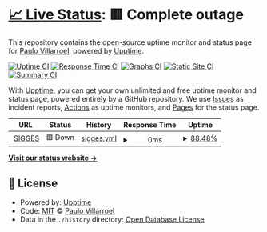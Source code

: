 # [📈 Live Status](https://paulovillarroel.github.io/status_page): <!--live status--> **🟥 Complete outage**

This repository contains the open-source uptime monitor and status page for [Paulo Villarroel](www.opensaludlab.org), powered by [Upptime](https://github.com/upptime/upptime).

[![Uptime CI](https://github.com/paulovillarroel/status_page/workflows/Uptime%20CI/badge.svg)](https://github.com/paulovillarroel/status_page/actions?query=workflow%3A%22Uptime+CI%22)
[![Response Time CI](https://github.com/paulovillarroel/status_page/workflows/Response%20Time%20CI/badge.svg)](https://github.com/paulovillarroel/status_page/actions?query=workflow%3A%22Response+Time+CI%22)
[![Graphs CI](https://github.com/paulovillarroel/status_page/workflows/Graphs%20CI/badge.svg)](https://github.com/paulovillarroel/status_page/actions?query=workflow%3A%22Graphs+CI%22)
[![Static Site CI](https://github.com/paulovillarroel/status_page/workflows/Static%20Site%20CI/badge.svg)](https://github.com/paulovillarroel/status_page/actions?query=workflow%3A%22Static+Site+CI%22)
[![Summary CI](https://github.com/paulovillarroel/status_page/workflows/Summary%20CI/badge.svg)](https://github.com/paulovillarroel/status_page/actions?query=workflow%3A%22Summary+CI%22)

With [Upptime](https://upptime.js.org), you can get your own unlimited and free uptime monitor and status page, powered entirely by a GitHub repository. We use [Issues](https://github.com/paulovillarroel/status_page/issues) as incident reports, [Actions](https://github.com/paulovillarroel/status_page/actions) as uptime monitors, and [Pages](https://paulovillarroel.github.io/status_page) for the status page.

<!--start: status pages-->
<!-- This summary is generated by Upptime (https://github.com/upptime/upptime) -->
<!-- Do not edit this manually, your changes will be overwritten -->
<!-- prettier-ignore -->
| URL | Status | History | Response Time | Uptime |
| --- | ------ | ------- | ------------- | ------ |
| <img alt="" src="https://favicons.githubusercontent.com/www.sigges.cl" height="13"> [SIGGES](https://www.sigges.cl/) | 🟥 Down | [sigges.yml](https://github.com/paulovillarroel/status_page/commits/HEAD/history/sigges.yml) | <details><summary><img alt="Response time graph" src="./graphs/sigges/response-time-week.png" height="20"> 0ms</summary><br><a href="https://paulovillarroel.github.io/status_page/history/sigges"><img alt="Response time 0" src="https://img.shields.io/endpoint?url=https%3A%2F%2Fraw.githubusercontent.com%2Fpaulovillarroel%2Fstatus_page%2FHEAD%2Fapi%2Fsigges%2Fresponse-time.json"></a><br><a href="https://paulovillarroel.github.io/status_page/history/sigges"><img alt="24-hour response time 0" src="https://img.shields.io/endpoint?url=https%3A%2F%2Fraw.githubusercontent.com%2Fpaulovillarroel%2Fstatus_page%2FHEAD%2Fapi%2Fsigges%2Fresponse-time-day.json"></a><br><a href="https://paulovillarroel.github.io/status_page/history/sigges"><img alt="7-day response time 0" src="https://img.shields.io/endpoint?url=https%3A%2F%2Fraw.githubusercontent.com%2Fpaulovillarroel%2Fstatus_page%2FHEAD%2Fapi%2Fsigges%2Fresponse-time-week.json"></a><br><a href="https://paulovillarroel.github.io/status_page/history/sigges"><img alt="30-day response time 0" src="https://img.shields.io/endpoint?url=https%3A%2F%2Fraw.githubusercontent.com%2Fpaulovillarroel%2Fstatus_page%2FHEAD%2Fapi%2Fsigges%2Fresponse-time-month.json"></a><br><a href="https://paulovillarroel.github.io/status_page/history/sigges"><img alt="1-year response time 0" src="https://img.shields.io/endpoint?url=https%3A%2F%2Fraw.githubusercontent.com%2Fpaulovillarroel%2Fstatus_page%2FHEAD%2Fapi%2Fsigges%2Fresponse-time-year.json"></a></details> | <details><summary><a href="https://paulovillarroel.github.io/status_page/history/sigges">88.48%</a></summary><a href="https://paulovillarroel.github.io/status_page/history/sigges"><img alt="All-time uptime 88.48%" src="https://img.shields.io/endpoint?url=https%3A%2F%2Fraw.githubusercontent.com%2Fpaulovillarroel%2Fstatus_page%2FHEAD%2Fapi%2Fsigges%2Fuptime.json"></a><br><a href="https://paulovillarroel.github.io/status_page/history/sigges"><img alt="24-hour uptime 88.48%" src="https://img.shields.io/endpoint?url=https%3A%2F%2Fraw.githubusercontent.com%2Fpaulovillarroel%2Fstatus_page%2FHEAD%2Fapi%2Fsigges%2Fuptime-day.json"></a><br><a href="https://paulovillarroel.github.io/status_page/history/sigges"><img alt="7-day uptime 88.48%" src="https://img.shields.io/endpoint?url=https%3A%2F%2Fraw.githubusercontent.com%2Fpaulovillarroel%2Fstatus_page%2FHEAD%2Fapi%2Fsigges%2Fuptime-week.json"></a><br><a href="https://paulovillarroel.github.io/status_page/history/sigges"><img alt="30-day uptime 88.48%" src="https://img.shields.io/endpoint?url=https%3A%2F%2Fraw.githubusercontent.com%2Fpaulovillarroel%2Fstatus_page%2FHEAD%2Fapi%2Fsigges%2Fuptime-month.json"></a><br><a href="https://paulovillarroel.github.io/status_page/history/sigges"><img alt="1-year uptime 88.48%" src="https://img.shields.io/endpoint?url=https%3A%2F%2Fraw.githubusercontent.com%2Fpaulovillarroel%2Fstatus_page%2FHEAD%2Fapi%2Fsigges%2Fuptime-year.json"></a></details>

<!--end: status pages-->

[**Visit our status website →**](https://paulovillarroel.github.io/status_page)

## 📄 License

- Powered by: [Upptime](https://github.com/upptime/upptime)
- Code: [MIT](./LICENSE) © [Paulo Villarroel](www.opensaludlab.org)
- Data in the `./history` directory: [Open Database License](https://opendatacommons.org/licenses/odbl/1-0/)
